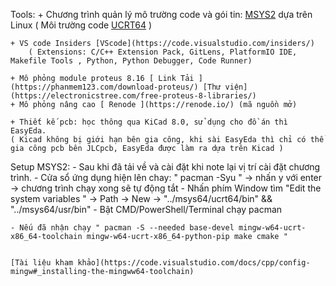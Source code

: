 Tools: 
    + Chương trình quản lý mô trường code và gói tin: [MSYS2](https://www.msys2.org/) dựa trên Linux
        ( Môi trường code [UCRT64](https://www.msys2.org/docs/environments/) )

    + VS code Insiders [VScode](https://code.visualstudio.com/insiders/)
        ( Extensions: C/C++ Extension Pack, GitLens, PlatformIO IDE, Makefile Tools , Python, Python Debugger, Code Runner)

    + Mô phỏng module proteus 8.16 [ Link Tải ](https://phanmem123.com/download-proteus/) [Thư viện](https://electronicstree.com/free-proteus-8-libraries/)
    + Mô phỏng nâng cao [ Renode ](https://renode.io/) (mã nguồn mở)

    + Thiết kế pcb: học thông qua KiCad 8.0, sử dụng cho đồ án thì EasyEda. 
    ( Kicad không bị giới hạn bên gia công, khi sài EasyEda thì chỉ có thể gia công pcb bên JLCpcb, EasyEda được làm ra dựa trên Kicad )

Setup MSYS2:
    - Sau khi đã tải về và cài đặt khi note lại vị trí cài đặt chương trình.
    - Cửa sổ ứng dụng hiện lên chay: " pacman -Syu " -> nhấn y với enter -> chương trình chạy xong sẽ tự động tắt 
    - Nhấn phím Window tìm "Edit the system variables " -> Path -> New -> "../msys64/ucrt64/bin" && "../msys64/usr/bin" 
    - Bật CMD/PowerShell/Terminal chạy pacman

    - Nếu đã nhận chạy " pacman -S --needed base-devel mingw-w64-ucrt-x86_64-toolchain mingw-w64-ucrt-x86_64-python-pip make cmake "


    [Tài liệu kham khảo](https://code.visualstudio.com/docs/cpp/config-mingw#_installing-the-mingww64-toolchain)



